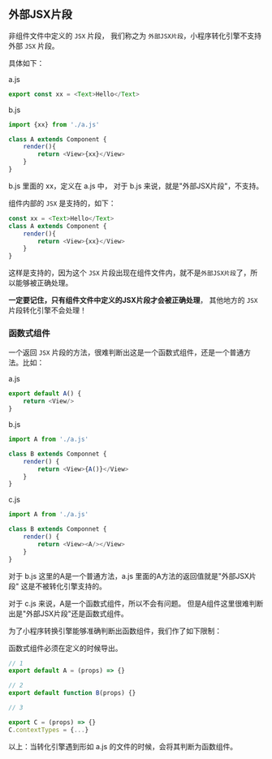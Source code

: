 ## 外部JSX片段

非组件文件中定义的 `JSX` 片段， 我们称之为 `外部JSX片段`，小程序转化引擎不支持外部 `JSX` 片段。 

具体如下： 

a.js

```javascript
export const xx = <Text>Hello</Text>
```

b.js

```javascript
import {xx} from './a.js'

class A extends Component {
    render(){
        return <View>{xx}</View>
    }
}
```

b.js 里面的 xx，定义在 a.js 中， 对于 b.js 来说，就是"外部JSX片段"，不支持。 

组件内部的 `JSX` 是支持的，如下：

```javascript
const xx = <Text>Hello</Text>
class A extends Component {
    render(){
        return <View>{xx}</View>
    }
}
```

这样是支持的，因为这个 `JSX` 片段出现在组件文件内，就不是`外部JSX片段`了，所以能够被正确处理。
 
**一定要记住，只有组件文件中定义的JSX片段才会被正确处理**， 其他地方的 `JSX` 片段转化引擎不会处理！


### 函数式组件

一个返回 `JSX` 片段的方法，很难判断出这是一个函数式组件，还是一个普通方法。比如： 

a.js

```javascript
export default A() {
    return <View/>
}
```

b.js

```javascript
import A from './a.js'

class B extends Componnet {
    render() {
        return <View>{A()}</View>
    }
}
```

c.js

```javascript
import A from './a.js'

class B extends Componnet {
    render() {
        return <View><A/></View>
    }
}
```

对于 b.js 这里的A是一个普通方法，a.js 里面的A方法的返回值就是"外部JSX片段" 这是不被转化引擎支持的。 

对于 c.js 来说，A是一个函数式组件，所以不会有问题。 但是A组件这里很难判断出是"外部JSX片段"还是函数式组件。

为了小程序转换引擎能够准确判断出函数组件，我们作了如下限制：

函数式组件必须在定义的时候导出。

```javascript
// 1
export default A = (props) => {}

// 2
export default function B(props) {}

// 3

export C = (props) => {}
C.contextTypes = {...}
```

以上：当转化引擎遇到形如 a.js 的文件的时候，会将其判断为函数组件。